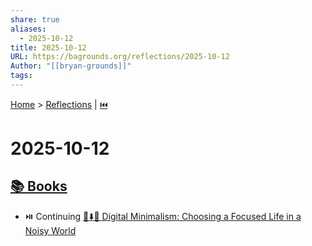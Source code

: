 ```yaml
---
share: true
aliases:
  - 2025-10-12
title: 2025-10-12
URL: https://bagrounds.org/reflections/2025-10-12
Author: "[[bryan-grounds]]"
tags:
---
```

[Home](../index.md) > [Reflections](./index.md) | [⏮️](./2025-10-11.md)  
# 2025-10-12  
## [📚 Books](../books/index.md)  
- ⏯️ Continuing [📱⬇️🧘 Digital Minimalism: Choosing a Focused Life in a Noisy World](../books/digital-minimalism-choosing-a-focused-life-in-a-noisy-world.md)